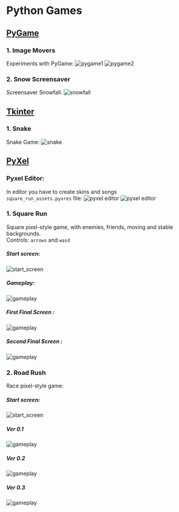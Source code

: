 # Python Games <br />
## [PyGame](https://github.com/pygame/pygame/) <br />
### 1. Image Movers <br />
Experiments with PyGame:
![pygame1](/PyGame/Move_Image/pygame1.gif)
![pygame2](/PyGame/Move_Image/pygame2.gif)

### 2. Snow Screensaver <br />
Screensaver Snowfall:
![snowfall](/PyGame/Snowfall/snowfall.gif)

## [Tkinter](https://docs.python.org/3/library/tkinter.html) <br />
### 1. Snake <br />
Snake Game:
![snake](/Tkinter/Snake/snake.gif)

## [PyXel](https://github.com/kitao/pyxel) <br />
### Pyxel Editor: <br />
In  editor you have to create skins and songs <br />
`square_run_assets.pyxres` file:
![pyxel editor](PyXel/Square_Run/pics/pyxeleditor.png)
![pyxel editor](PyXel/Square_Run/pics/song_editor.png)

### 1. Square Run<br />
Square pixel-style game, with enemies, friends, moving and stable backgrounds.<br />
Controls: `arrows` and `wasd`

##### Start screen:<br />
![start_screen](PyXel/Square_Run/pics/start_screen.gif)

##### Gameplay:<br />
![gameplay](PyXel/Square_Run/pics/gameplay.gif)

##### First Final Screen :<br />
![gameplay](PyXel/Square_Run/pics/final1.gif)

##### Second Final Screen :<br />
![gameplay](PyXel/Square_Run/pics/final2.gif)

### 2. Road Rush<br />
Race pixel-style game:
##### Start screen:<br />
![start_screen](PyXel/Road_Rush/pics/road_rush_start_screen.gif)

##### Ver 0.1
![gameplay](PyXel/Road_Rush/pics/road_rush_ver_0_1.gif)

##### Ver 0.2
![gameplay](PyXel/Road_Rush/pics/road_rush_ver_0_2.gif)

##### Ver 0.3
![gameplay](PyXel/Road_Rush/pics/road_rush_ver_0_3.gif)



